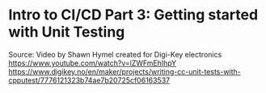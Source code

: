 # Intro to CI/CD Part 3: Getting started with Unit Testing

Source: Video by Shawn Hymel created for Digi-Key electronics 
https://www.youtube.com/watch?v=lZWFmEhIhpY
https://www.digikey.no/en/maker/projects/writing-cc-unit-tests-with-cpputest/7776121323b74ae7b20725cf06163537
